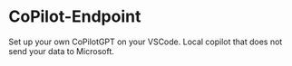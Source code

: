 # CoPilot-Endpoint
Set up your own CoPilotGPT on your VSCode. Local copilot that does not send your data to Microsoft.  
